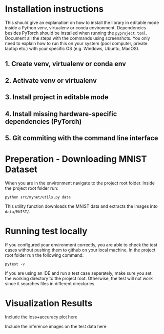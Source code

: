# Installation instructions

This should give an explanation on how to install the library in editable mode inside a Python venv, virtualenv or conda environment. 
Dependencies besides PyTorch should be installed when running the `pyproject.toml`. Document all the steps with the commands using screenshots. 
You only need to explain how to run this on your system (pool computer, private laptop etc.) with your specific OS (e.g. Windows, Ubuntu, MacOS).

## 1. Create venv, virtualenv or conda env

## 2. Activate venv or virtualenv

## 3. Install project in editable mode

## 4. Install missing hardware-specific dependencies (PyTorch)

## 5. Git commiting with the command line interface

# Preperation - Downloading MNIST Dataset

When you are in the environment navigate to the project root folder. Inside the project root folder run:

`python src/mynet/utils.py data`

This utility function downloads the MNIST data and extracts the images into `data/MNIST/`.

# Running test locally

If you configured your environment correctly, you are able to check the test cases without pushing them to github on your local machine. In the project root folder run the following command:

`pytest -v`

If you are using an IDE and run a test case separately, make sure you set the working directory to the project root. Otherwise, the test will not work since it searches files in different directories.

# Visualization Results

Include the loss+accuracy plot here

Include the inference images on the test data here
